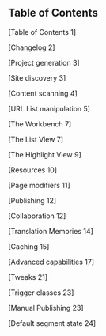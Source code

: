 Table of Contents
-----------------

[Table of Contents 1]

[Changelog 2]

[Project generation 3]

[Site discovery 3]

[Content scanning 4]

[URL List manipulation 5]

[The Workbench 7]

[The List View 7]

[The Highlight View 9]

[Resources 10]

[Page modifiers 11]

[Publishing 12]

[Collaboration 12]

[Translation Memories 14]

[Caching 15]

[Advanced capabilities 17]

[Tweaks 21]

[Trigger classes 23]

[Manual Publishing 23]

[Default segment state 24]

